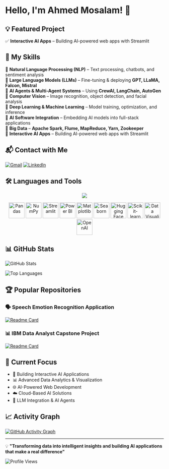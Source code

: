 # Hello, I'm Ahmed Mosalam! 👋

## 💡 Featured Project
✅ **Interactive AI Apps** – Building AI-powered web apps with Streamlit

## 🧠 My Skills

🔹 **Natural Language Processing (NLP)** – Text processing, chatbots, and sentiment analysis  
🔹 **Large Language Models (LLMs)** – Fine-tuning & deploying **GPT, LLaMA, Falcon, Mistral**  
🔹 **AI Agents & Multi-Agent Systems** – Using **CrewAI, LangChain, AutoGen**  
🔹 **Computer Vision** – Image recognition, object detection, and facial analysis  
🔹 **Deep Learning & Machine Learning** – Model training, optimization, and inference  
🔹 **AI Software Integration** – Embedding AI models into full-stack applications  
🔹 **Big Data** – **Apache Spark, Flume, MapReduce, Yarn, Zookeeper**  
🔹 **Interactive AI Apps** – Building AI-powered web apps with Streamlit  

## 📬 Contact with Me

[![Gmail](https://img.shields.io/badge/Gmail-D14836?style=for-the-badge&logo=gmail&logoColor=white)](mailto:ahmedmosalam46@gmail.com)
[![LinkedIn](https://img.shields.io/badge/LinkedIn-0077B5?style=for-the-badge&logo=linkedin&logoColor=white)](https://www.linkedin.com/in/mosalam2/)

## 🛠️ Languages and Tools

<p align="center">
  <img src="https://skillicons.dev/icons?i=python,pytorch,tensorflow,git,github,vscode,jupyter,mysql,postgres,docker,aws,azure,linux,cpp,flask,fastapi,selenium&theme=dark" />
</p>

<p align="center">
  <img src="https://cdn.jsdelivr.net/gh/devicons/devicon/icons/pandas/pandas-original.svg" alt="Pandas" width="50" height="50"/>
  <img src="https://cdn.jsdelivr.net/gh/devicons/devicon/icons/numpy/numpy-original.svg" alt="NumPy" width="50" height="50"/>
  <img src="https://streamlit.io/images/brand/streamlit-mark-color.png" alt="Streamlit" width="50" height="50"/>
  <img src="https://upload.wikimedia.org/wikipedia/commons/c/cf/New_Power_BI_Logo.svg" alt="Power BI" width="50" height="50"/>
  <img src="https://cdn.jsdelivr.net/gh/devicons/devicon/icons/matplotlib/matplotlib-original.svg" alt="Matplotlib" width="50" height="50"/>
  <img src="https://seaborn.pydata.org/_images/logo-mark-lightbg.svg" alt="Seaborn" width="50" height="50"/>
  <img src="https://huggingface.co/front/assets/huggingface_logo-noborder.svg" alt="Hugging Face" width="50" height="50"/>
  <img src="https://upload.wikimedia.org/wikipedia/commons/0/05/Scikit_learn_logo_small.svg" alt="Scikit-learn" width="50" height="50"/>
  <img src="https://upload.wikimedia.org/wikipedia/commons/8/84/Matplotlib_icon.svg" alt="Data Visualization" width="50" height="50"/>
  <img src="https://cdn.worldvectorlogo.com/logos/openai-2.svg" alt="OpenAI" width="50" height="50"/>
</p></p>

## 📊 GitHub Stats

![GitHub Stats](https://github-readme-stats.vercel.app/api?username=ahmedmosalam&show_icons=true&theme=dark&hide_border=true&bg_color=0D1117)

![Top Languages](https://github-readme-stats.vercel.app/api/top-langs/?username=ahmedmosalam&layout=compact&theme=dark&hide_border=true&bg_color=0D1117)

## 🏆 Popular Repositories

### 🗣️ Speech Emotion Recognition Application
[![Readme Card](https://github-readme-stats.vercel.app/api/pin/?username=ahmedmosalam&repo=Speech_Emotion_Recognition_Application&theme=dark&hide_border=true&bg_color=0D1117)](https://github.com/ahmedmosalam/Speech_Emotion_Recognition_Application)

### 📊 IBM Data Analyst Capstone Project  
[![Readme Card](https://github-readme-stats.vercel.app/api/pin/?username=ahmedmosalam&repo=IBM_Data_Analyst_Capstone_Project&theme=dark&hide_border=true&bg_color=0D1117)](https://github.com/ahmedmosalam/IBM_Data_Analyst_Capstone_Project)

## 🎯 Current Focus

- 🤖 Building Interactive AI Applications
- 📊 Advanced Data Analytics & Visualization
- 🌐 AI-Powered Web Development
- ☁️ Cloud-Based AI Solutions
- 🔗 LLM Integration & AI Agents

## 📈 Activity Graph

[![GitHub Activity Graph](https://github-readme-activity-graph.vercel.app/graph?username=ahmedmosalam&theme=github-compact)](https://github.com/ahmedmosalam)

---

💡 **"Transforming data into intelligent insights and building AI applications that make a real difference"**

![Profile Views](https://komarev.com/ghpvc/?username=ahmedmosalam&color=brightgreen)
